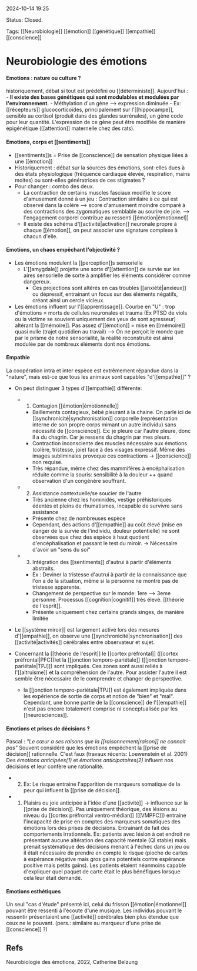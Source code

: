 2024-10-14 19:25

Status: Closed.  

Tags: [[Neurobiologie]] [[émotion]] [[génétique]] [[empathie]] [[conscience]]
# Neurobiologie des émotions

#### Emotions : nature ou culture ? 
historiquement, débat si tout est prédéfini ou [[déterministe]].
Aujourd'hui : 
	- **Il existe des bases génétiques qui sont modulables et modulées par l'environnement**. 
	- Méthylation d'un gène --> expression diminuée
		- Ex: [[récepteurs]] glucocorticoïdes, principalement sur l'[[hippocampe]], sensible au cortisol (produit dans des glandes surrénales), un gène code pour leur quantité. L'expression de ce gène peut être modifiée de manière épigénétique ([[attention]] maternelle chez des rats).
	
#### Emotions, corps et [[sentiments]]
- [[sentiments]]s = Prise de [[conscience]] de sensation physique liées à une [[émotion]]
- Historiquement : débat sur la sources des émotions, sont-elles dues à des états physiologique (fréquence cardiaque élevée, respiration, mains moites) ou sont-elles génératrices de ces stigmates ?
- Pour changer : combo des deux.  
	- La contraction de certains muscles fasciaux modifie le score d'amusement donné à un jeu : Contraction similaire à ce qui est observé dans la colère --> score d'amusement moindre comparé à des contractions des zygomatiques semblable au sourire de joie. --> l'engagement corporel contribue au ressenti [[émotion|émotionnel]]
	- Il existe des schéma d'[[activité|activation]] neuronale propre à chaque [[émotion]], on peut associer une signature complexe à chacun d'elle.

#### Emotions, un chaos empêchant l'objectivité ?

- Les émotions modulent la [[perception]]s sensorielle
	- L'[[amygdale]] projette une sorte d'[[attention]] de survie sur les aires sensorielle de sorte à amplifier les éléments considérer comme dangereux.
		- Ces projections sont altérés en cas troubles [[anxiété|anxieux]] ou dépressif, entrainant un focus sur des éléments négatifs, créant ainsi un cercle vicieux. 
-  Les émotions influent sur l'[[apprentissage]]. Courbe en "U" : trop d'émotions = morts de cellules neuronales et trauma (Ex PTSD de viols ou la victime se souvient uniquement des yeux de sont agresseur) altérant la [[mémoire]]. Pas assez d'[[émotion]] = mise en [[mémoire]] quasi nulle (trajet quotidien au travail)
--> On ne perçoit le monde que par le prisme de notre sensorialité, la réalité reconstruite est ainsi modulée par de nombreux éléments dont nos émotions. 

#### Empathie
La coopération intra et inter espèce est extrêmement répandue dans la "nature", mais est-ce que tous les animaux sont capables "d'[[empathie]]" ? 
- On peut distinguer 3 types d'[[empathie]] différente:
	- 1) Contagion [[émotion|émotionnelle]]
		- Baillements contagieux, bébé pleurant à la chaine. On parle ici de [[synchronicité|synchronisation]] corporelle (représentation interne de son propre corps mimant un autre individu) sans nécessité de [[conscience]]. Ex: je pleure car l'autre pleure, donc il a du chagrin. Car je ressens du chagrin par mes pleurs.
		- Contraction inconsciente des muscles nécessaire aux émotions (colère, tristesse, joie) face à des visages expressif. Même des images subliminales provoque ces contractions -> [[conscience]] non requise. 
		- Très répandue, même chez des mammifères à encéphalisation réduite comme la souris: sensibilité à la douleur ++ quand observation d'un congénère souffrant. 
		
	- 2) Assistance contextuelle/se soucier de l'autre
		- Très ancienne chez les hominidés, vestige préhistoriques édentés et pleins de rhumatismes, incapable de survivre sans assistance
		- Présente chez de nombreuses espèce
		- Cependant, des actions d'[[empathie]] au coût élevé (mise en danger de la survie de l'individu, douleur potentielle) ne sont observées que chez des espèce à haut quotient d'encéphalisation et passant le test du miroir. -> Nécessaire d'avoir un "sens du soi" 
		
	- 3) Intégration des [[sentiments]] d'autrui à partir d'éléments abstraits.
		- Ex : Deviner la tristesse d'autrui à partir de la connaissance que l'on a de la situation, même si la personne ne montre pas de tristesse apparente.  
		- Changement de perspective sur le monde: 1ere --> 3eme personne. Processus [[cognition|cognitif]] très élevé. [[théorie de l'esprit]].
		- Présente uniquement chez certains grands singes, de manière limitée

 - Le [[système miroir]] est largement activé lors des mesures d'[[empathie]], on observe une [[synchronicité|synchronisation]] des [[activité|activités]] cérébrales entre observateur et sujet. 
 - Concernant la [[théorie de l'esprit]] le [[cortex préfrontal]] ([[cortex préfrontal|PFC]])et la [[jonction temporo-pariétale]] ([[jonction temporo-pariétale|TPJ]]) sont impliqués. Ces zones sont aussi reliés à l'[[altruisme]] et la compréhension de l'autre. Pour assister l'autre il est semble être nécessaire de le comprendre et changer de perspective.
	 - la [[jonction temporo-pariétale|TPJ]] est également impliquée dans les expérience de sortie de corps et notion de "bien" et "mal".
Cependant, une bonne partie de la [[conscience]] de l'[[empathie]] n'est pas encore totalement comprise ni conceptualisée par les [[neurosciences]].
	
#### Emotions et prises de décisions ?
Pascal : *"Le cœur a ses raisons que la [[raisonnement|raison]] ne connait pas"* 
Souvent considéré que les émotions empêchent la [[prise de décision]] rationnelle. C'est faux (travaux récents: Loewenstein et al. 2001)
Des *émotions anticipées(1)* et *émotions anticipatoires(2)* influent nos décisions et leur confère une rationalité. 
- 2) Ex: Le risque entraine l'apparition de marqueurs somatique de la peur qui influent la [[prise de décision]].
- 1) Plaisirs ou joie anticipée à l'idée d'une [[activité]] -> influence sur la [[prise de décision]].
Pas uniquement théorique, des lésions au niveau du [[cortex préfrontal ventro-médian]] ([[VMPFC]]) entraine l'incapacité de prise en comptes des marqueurs somatiques des émotions lors des prises de décisions. Entrainant de fait des comportements irrationnels. 
Ex: patients avec lésion à cet endroit ne présentant aucune altération des capacité mentale (QI stable) mais prenait systématique des décisions menant à l'échec dans un jeu ou il était nécessaire de prendre en compte le risque (pioche de cartes à espérance négative mais gros gains potentiels contre espérance positive mais petits gains). Les patients étaient néanmoins capable d'expliquer quel paquet de carte était le plus bénéfiques lorsque cela leur était demandé. 

#### Emotions esthétiques

Un seul "cas d'étude" présenté ici, celui du frisson [[émotion|émotionnel]] pouvant être ressenti à l'écoute d'une musique. 
Les individus pouvant le ressentir présentaient une [[activité]] cérébrales bien plus étendue que ceux ne le pouvant. (pers.: similaire au marqueur d'une prise de [[conscience]] ?)
## Refs
Neurobiologie des émotions, 2022, Catherine Belzung